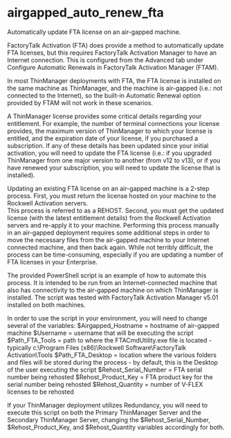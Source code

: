 # airgapped_auto_renew_fta
Automatically update FTA license on an air-gapped machine.

FactoryTalk Activation (FTA) does provide a method to automatically update FTA licenses, but this requires FactoryTalk Activation Manager to have an Internet connection.
This is configured from the Advanced tab under Configure Automatic Renewals in FactoryTalk Activation Manager (FTAM).

In most ThinManager deployments with FTA, the FTA license is installed on the same machine as ThinManager, and the machine is air-gapped (i.e.:  not connected to the Internet),
so the built-in Automatic Renewal option provided by FTAM will not work in these scenarios.

A ThinManager license provides some critical details regarding your entitlement.  For example, the number of terminal connections your license provides, the
maximum version of ThinManager to which your license is entitled, and the expiration date of your license, if you purchased a subscription.  If any of these details has
been updated since your initial activation, you will need to update the FTA license (i.e.:  if you upgraded ThinManager from one major version to another
(from v12 to v13), or if you have renewed your subscription, you will need to update the license that is installed).

Updating an existing FTA license on an air-gapped machine is a 2-step process.  First, you must return the license hosted on your machine to the Rockwell Activation servers.  
This process is referred to as a REHOST.  Second, you must get the updated license (with the latest entitlement details) from the Rockwell Activation servers and re-apply 
it to your machine.  Performing this process manually in an air-gapped deployment requires some additional steps in order to move the necessary files from the air-gapped machine 
to your Internet connected machine, and then back again.  While not terribly difficult, the process can be time-consuming, especially if you are updating a number of FTA licenses 
in your Enterprise.

The provided PowerShell script is an example of how to automate this process.  It is intended to be run from an Internet-connected machine that also has connectivity
to the air-gapped machine on which ThinManager is installed.  The script was tested with FactoryTalk Activation Manager v5.01 installed on both machines.

In order to use the script in your environment, you will need to change several of the variables:
$Airgapped_Hostname = hostname of air-gapped machine
$Username = username that will be executing the script
$Path_FTA_Tools = path to where the FTACmdUtility.exe file is located - typically c:\Program Files (x86)\Rockwell Software\FactoryTalk Activation\Tools
$Path_FTA_Desktop = location where the various folders and files will be stored during the process - by default, this is the Desktop of the user executing the script
$Rehost_Serial_Number = FTA serial number being rehosted
$Rehost_Product_Key = FTA product key for the serial number being rehosted
$Rehost_Quantity = number of V-FLEX licenses to be rehosted

If your ThinManager deployment utilizes Redundancy, you will need to execute this script on both the Primary ThinManager Server and the Secondary ThinManager Server,
changing the $Rehost_Serial_Number, $Rehost_Product_Key, and $Rehost_Quantity variables accordingly for both.



